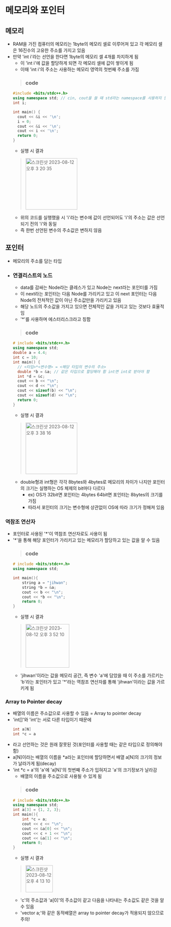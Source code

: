 # 메모리와 포인터

## 메모리
- RAM을 가진 컴퓨터의 메모리는 1byte의 메모리 셀로 이루어져 있고 각 메모리 셀은 16진수의 고유한 주소를 가지고 있음
- 만약 'int i'라는 선언을 한다면 1byte의 메모리 셀 4개를 차지하게 됨
  - 이 'int i'에 값을 할당하게 되면 각 메모리 셀에 값이 쌓이게 됨
  - 이때 'int i'의 주소는 사용하는 메모리 영역의 첫번째 주소를 가짐
  > ### code
  ```cpp
  #include <bits/stdc++.h>
  using namespace std; // cin, cout을 쓸 때 std라는 namespace를 사용하지 않기위해 선언하는 것
  int i;

  int main() {
    cout << &i << '\n';
    i = 0;
    cout << &i << '\n';
    cout << i << '\n';
    return 0;
  }
  ```
  - 실행 시 결과
  > <img width="162" alt="스크린샷 2023-08-12 오후 3 20 35" src="https://github.com/ajhwan/Algorithm_study/assets/129160008/ae5b14e1-663e-4bcc-86f2-fd4de33a0639">
  - 위의 코드를 실행했을 시 'i'라는 변수에 값이 선언되어도 'i'의 주소는 값은 선언되기 전의 'i'와 동일
  - 즉 한번 선언된 변수의 주소값은 변하지 않음
 
## 포인터
- 메모리의 주소를 담는 타입
- ### 연결리스트의 노드
  - data를 감싸는 Node라는 클레스가 있고 Node는 next라는 포인터를 가짐
  - 이 next라는 포인터는 다음 Node를 가리키고 있고 이 next 포인터는 다음 Node의 전처적인 값이 아닌 주소값만을 가리키고 있음
  - 해당 노드의 주소값을 가지고 있으면 전체적인 값을 가지고 있는 것보다 효율적임
  - '*'를 사용하며 에스터리스크라고 칭함
  > ### code
  ```cpp
  # include <bits/stdc++.h>
  using namespace std;
  double a = 4.4;
  int c = 10;
  int main() {
    // <타입>*<변수명> = <해당 타입의 변수의 주소>
    double *b = &a; // 같은 타입으로 할당해야 함 int면 int로 받아야 함
    int *d = &c;
    cout << b << "\n";
    cout << d << "\n";
    cout << sizeof(b) << "\n";
    cout << sizeof(d) << "\n";
    return 0;
  }
  ```
  - 실행 시 결과
  > <img width="162" alt="스크린샷 2023-08-12 오후 3 38 16" src="https://github.com/ajhwan/Algorithm_study/assets/129160008/26d98e69-56d1-411f-ba42-92e0fae482f0">
  - double형과 int형은 각각 8bytes와 4bytes로 메모리의 차이가 나지만 포인터의 크기는 실행하는 OS 체제의 bit마다 다르다
    - ex) OS가 32bit면 포인터는 4bytes 64bit면 포인터는 8bytes의 크기를 가짐
    - 따라서 포인터의 크기는 변수형에 상관없이 OS에 따라 크기가 정해져 있음

### 역참조 연산자
- 포인터로 사용된 '*'이 역참조 연산자로도 사용이 됨
- '*'을 통해 해당 포인터가 가리키고 있는 메모리가 할당하고 있는 값을 알 수 있음
  > ### code
  ```cpp
  # include <bits/stdc++.h>
  using namespace std;
  
  int main(){
      string a = "jihwan";
      string *b = &a;
      cout << b << "\n";
      cout << *b << "\n";
      return 0;
  }
  ```
  - 실행 시 결과
  > <img width="137" alt="스크린샷 2023-08-12 오후 3 52 10" src="https://github.com/ajhwan/Algorithm_study/assets/129160008/945fb2e7-889c-4686-b738-e56898d13cf9">
  - 'jihwan'이라는 값을 메모리 공간, 즉 변수 'a'에 담았을 때 이 주소를 가르키는 'b'라는 포인터가 있고 '*'라는 역참조 연산자를 통해 'jihwan'이라는 값을 가르키게 됨
 
### Array to Pointer decay
- 배열의 이름은 주소값으로 사용할 수 있음 = Array to pointer decay
- 'int[]'와 'int'는 서로 다른 타입이기 때문에
  ```cpp
  int a[N]
  int *c = a 
  ```
- 라고 선언하는 것은 원래 잘못된 것(포인터를 사용할 때는 같은 타입으로 정의해야 함)
- a[N]이라는 배열의 이름을 *a라는 포인터에 할당하면서 배열 a[N]의 크기의 정보가 날라가게 됨(decay)
- 'int *c = a'의 'a'에 'a[N]'의 첫번째 주소가 입혀지고 'a'의 크기정보가 날라감
  - 배열의 이름을 주소값으로 사용될 수 있게 됨
  > ### code
  ```cpp
  # include <bits/stdc++.h>
  using namespace std;
  int a[3] = {1, 2, 3};
  int main(){
      int *c = a;
      cout << c << "\n";
      cout << &a[0] << "\n";
      cout << c + 1 << "\n";
      cout << &a[1] << "\n";
      return 0;
  }
  ```
  - 실행 시 결과
  > <img width="85" alt="스크린샷 2023-08-12 오후 4 13 10" src="https://github.com/ajhwan/Algorithm_study/assets/129160008/7aa89978-db2f-4e39-965f-d53245e65c6c">
  - 'c'의 주소값과 'a[0]'의 주소값이 같고 다음을 나타내는 주소값도 같은 것을 알 수 있음
  - 'vector<int> a;'와 같은 동적배열은 array to pointer decay가 적용되지 않으므로 주의!
  
